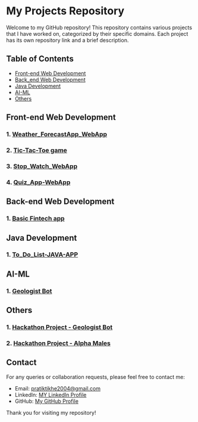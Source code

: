 # My Projects Repository

Welcome to my GitHub repository! This repository contains various projects that I have worked on, categorized by their specific domains. Each project has its own repository link and a brief description.

## Table of Contents

- [Front-end Web Development](#front-end)
- [Back_end Web Development](#back-end)
- [Java Development](#java)
- [AI-ML](#ai-ml)
- [Others](#others)

## Front-end Web Development

### 1. [Weather_ForecastApp_WebApp](https://github.com/Mr-PratikTikhe/Weather_ForecastApp_WebApp.git)

### 2. [Tic-Tac-Toe game](https://github.com/Mr-PratikTikhe/Tic-Tac-Toe-webapp.git)

### 3. [Stop_Watch_WebApp](https://github.com/Mr-PratikTikhe/Stop_Watch_WebApp.git)

### 4. [Quiz_App-WebApp](https://github.com/Mr-PratikTikhe/Quiz_App-WebApp.git)


## Back-end Web Development

### 1. [Basic Fintech app](https://github.com/Mr-PratikTikhe/basic-fintech.git)
   
## Java Development
  
### 1. [To_Do_List-JAVA-APP](https://github.com/Mr-PratikTikhe/To_Do_List-JAVA-APP.git)

## AI-ML

### 1. [Geologist Bot](https://github.com/Mr-PratikTikhe/geochatbot.git)
  

## Others

### 1. [Hackathon Project - Geologist Bot](https://github.com/Mr-PratikTikhe/geochatbot.git)
 
### 2. [Hackathon Project - Alpha Males](https://github.com/Mr-PratikTikhe/Alpha_Males.git)
  
## Contact

For any queries or collaboration requests, please feel free to contact me:

- Email: [pratiktikhe2004@gmail.com](mailto:pratiktikhe2004@gmail.com)
- LinkedIn: [MY LinkedIn Profile](https://www.linkedin.com/in/pratik-tikhe-482375288/)
- GitHub: [My GitHub Profile](https://github.com/Mr-PratikTikhe)

Thank you for visiting my repository!
